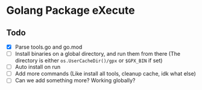 Golang Package eXecute
======================

Todo
----

* [x] Parse tools.go and go.mod
* [ ] Install binaries on a global directory, and run them from there (The
  directory is either `os.UserCacheDir()/gpx` or `$GPX_BIN` if set)
* [ ] Auto install on run
* [ ] Add more commands (Like install all tools, cleanup cache, idk what else)
* [ ] Can we add something more? Working globally?
